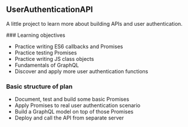 ## UserAuthenticationAPI

A little project to learn more about building APIs and user authentication.

### Learning objectives

* Practice writing ES6 callbacks and Promises
* Practice testing Promises
* Practice writing JS class objects
* Fundamentals of GraphQL
* Discover and apply more user authentication functions

### Basic structure of plan

* Document, test and build some basic Promises
* Apply Promises to real user authentication scenario
* Build a GraphQL model on top of those Promises
* Deploy and call the API from separate server
